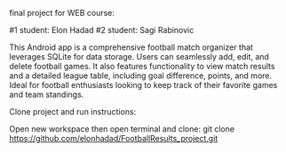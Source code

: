 final project for WEB course:

#1 student: Elon Hadad #2 student: Sagi Rabinovic

This Android app is a comprehensive football match organizer that leverages SQLite for data storage. 
Users can seamlessly add, edit, and delete football games. 
It also features functionality to view match results and a detailed league table, including goal difference, points, and more. 
Ideal for football enthusiasts looking to keep track of their favorite games and team standings.


Clone project and run instructions:

Open new workspace then open terminal and clone: git clone https://github.com/elonhadad/FootballResults_project.git
